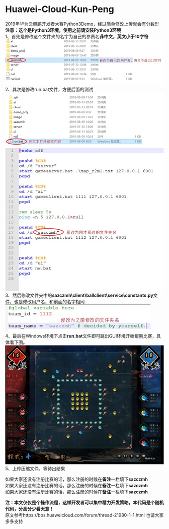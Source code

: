 # Huawei-Cloud-Kun-Peng
2019年华为云鲲鹏开发者大赛Python3Demo，经过简单修改上传就会有分数!!!  
**注意：这个是Python3环境，使用之前请安装Python3环境**  
1、首先是修改这个文件夹的名字为自己的参赛名**非中文，英文小于10字符**  
![image](https://github.com/sazczmh/Huawei-Cloud-Kun-Peng/blob/master/image/1%E4%BF%AE%E6%94%B9%E6%96%87%E4%BB%B6%E5%A4%B9%E5%90%8D.jpg)    
2、其次是修改run.bat文件，方便后面的测试    
![image](https://github.com/sazczmh/Huawei-Cloud-Kun-Peng/blob/master/image/2%E4%BF%AE%E6%94%B9run.bat.jpg)  
![image](https://github.com/sazczmh/Huawei-Cloud-Kun-Peng/blob/master/image/2%E4%BF%AE%E6%94%B9run.bat%E5%86%85%E5%AE%B9.jpg)    
3、然后修改文件夹中的**sazczmh\client\ballclient\service\constants.py**文件，也是修改用户名，和前面的名字相同  
![image](https://github.com/sazczmh/Huawei-Cloud-Kun-Peng/blob/master/image/3%E4%BF%AE%E6%94%B9%E7%94%A8%E6%88%B7%E5%90%8D.jpg)  
4、最后在Windows环境下点击**run.bat**文件即可跳出GUI环境开始鲲鹏比赛，具体看下图。  
![image](https://github.com/sazczmh/Huawei-Cloud-Kun-Peng/blob/master/image/5%E8%BF%90%E8%A1%8C%E4%BE%8B%E5%AD%90.jpg)    
5、上传压缩文件，等待出结果

如果大家还没有注册比赛的话，那么注册的时候在**备注**一栏填下**sazczmh**  
如果大家还没有注册比赛的话，那么注册的时候在**备注**一栏填下**sazczmh**  
如果大家还没有注册比赛的话，那么注册的时候在**备注**一栏填下**sazczmh**  

**注：本文仅仅是个操作流程，这样开发者可以集中精力开发策略，本代码是个随机代码，分高分少看天意！**  
原文参考https://bbs.huaweicloud.com/forum/thread-21980-1-1.html   也请大家多多支持  
